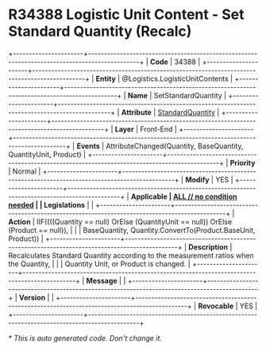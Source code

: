 ﻿---
erp.type: front-end-business-rule
erp.entity: Logistics.LogisticUnitContents
---

# R34388 Logistic Unit Content - Set Standard Quantity (Recalc)
+----------------------+----------------------------------------------------------------------------------------------+
| **Code**             | 34388                                                                                        |
+----------------------+----------------------------------------------------------------------------------------------+
| **Entity**           | @Logistics.LogisticUnitContents                                                              |
+----------------------+----------------------------------------------------------------------------------------------+
| **Name**             | SetStandardQuantity                                                                          |
+----------------------+----------------------------------------------------------------------------------------------+
| **Attribute**        | [StandardQuantity](../entities/Logistics.LogisticUnitContents.md#standardquantity)           |
+----------------------+----------------------------------------------------------------------------------------------+
| **Layer**            | Front-End                                                                                    |
+----------------------+----------------------------------------------------------------------------------------------+
| **Events**           | AttributeChanged(Quantity, BaseQuantity, QuantityUnit, Product)                              |
+----------------------+----------------------------------------------------------------------------------------------+
| **Priority**         | Normal                                                                                       |
+----------------------+----------------------------------------------------------------------------------------------+
| **Modify**           | YES                                                                                          |
+----------------------+----------------------------------------------------------------------------------------------+
| **Applicable         | [ALL // no condition needed](xref:applicable-legislations)                                   |
| Legislations**       |                                                                                              |
+----------------------+----------------------------------------------------------------------------------------------+
| **Action**           | IIF((((Quantity == null) OrElse (QuantityUnit == null)) OrElse (Product == null)),           |
|                      | BaseQuantity, Quantity.ConvertTo(Product.BaseUnit, Product))                                 |
+----------------------+----------------------------------------------------------------------------------------------+
| **Description**      | Recalculates Standard Quantity according to the measurement ratios when the Quantity,        |
|                      | Quantity Unit, or Product is changed.                                                        |
+----------------------+----------------------------------------------------------------------------------------------+
| **Message**          |                                                                                              |
+----------------------+----------------------------------------------------------------------------------------------+
| **Version**          |                                                                                              |
+----------------------+----------------------------------------------------------------------------------------------+
| **Revocable**        | YES                                                                                          |
+----------------------+----------------------------------------------------------------------------------------------+

*\* This is auto generated code. Don't change it.*
